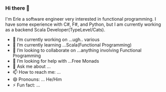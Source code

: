 ### Hi there 👋

<!--
**ilEnzio/ilEnzio** is a ✨ _special_ ✨ repository because its `README.md` (this file) appears on your GitHub profile.
-->

I'm Erle a software engineer very interested in functional programming.  I have some experience with C#, F#, and Python, but I am currently working as a backend Scala Developer(TypeLevel/Cats). 

- 🔭 I’m currently working on ...ugh.. various
- 🌱 I’m currently learning ...Scala(Functional Programming)
- 👯 I’m looking to collaborate on ...anything involving Functional Programming
- 🤔 I’m looking for help with ...Free Monads
- 💬 Ask me about ...
- 📫 How to reach me: ...
- 😄 Pronouns: ... He/Him
- ⚡ Fun fact: ...

